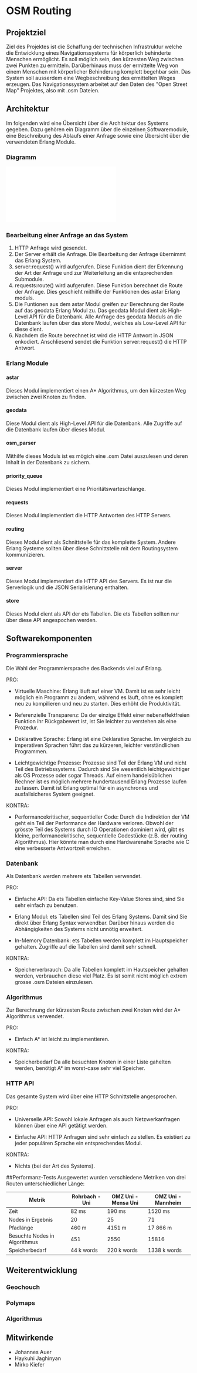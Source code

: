 # OSM Routing

## Projektziel
Ziel des Projektes ist die Schaffung der technischen Infrastruktur welche die Entwicklung eines Navigationssystems für körperlich behinderte Menschen ermöglicht. Es soll möglich sein, den kürzesten Weg zwischen zwei Punkten zu ermitteln. Darüberhinaus muss der ermittelte Weg von einem Menschen mit körperlicher Behinderung komplett begehbar sein. Das System soll ausserdem eine Wegbeschreibung des ermittelten Weges erzeugen.
Das Navigationssystem arbeitet auf den Daten des "Open Street Map" Projektes, also mit .osm Dateien.

## Architektur
Im folgenden wird eine Übersicht über die Architektur des Systems gegeben. Dazu gehören ein Diagramm über die einzelnen Softwaremodule, eine Beschreibung des Ablaufs einer Anfrage sowie eine Übersicht über die verwendeten Erlang Module.

### Diagramm
![Overview](routing.pdf)

### Bearbeitung einer Anfrage an das System
1. HTTP Anfrage wird gesendet.
2. Der Server erhält die Anfrage. Die Bearbeitung der Anfrage übernimmt das Erlang System.
3. server:request() wird  aufgerufen. Diese Funktion dient der Erkennung der Art der Anfrage und zur Weiterleitung an die entsprechenden Submodule.
4. requests:route() wird aufgerufen. Diese Funktion berechnet die Route der Anfrage. Dies geschieht mithilfe der Funktionen des astar Erlang moduls.
5. Die Funtionen aus dem astar Modul greifen zur Berechnung der Route auf das geodata Erlang Modul zu. Das geodata Modul dient als High-Level API für die Datenbank. Alle Anfrage des geodata Moduls an die Datenbank laufen über das store Modul, welches als Low-Level API für diese dient.
6. Nachdem die Route berechnet ist wird die HTTP Antwort in JSON enkodiert. Anschliesend sendet die Funktion server:request() die HTTP Antwort.

### Erlang Module
#### astar
Dieses Modul implementiert einen A* Algorithmus, um den kürzesten Weg zwischen zwei Knoten zu finden.

#### geodata
Diese Modul dient als High-Level API für die Datenbank. Alle Zugriffe auf die Datenbank laufen über dieses Modul.

#### osm_parser
Mithilfe dieses Moduls ist es mögich eine .osm Datei auszulesen und deren Inhalt in der Datenbank zu sichern.

#### priority_queue
Dieses Modul implementiert eine Prioritätswarteschlange.

#### requests
Dieses Modul implementiert die HTTP Antworten des HTTP Servers.

#### routing
Dieses Modul dient als Schnittstelle für das komplette System. Andere Erlang Systeme sollten über diese Schnittstelle mit dem Routingsystem kommunizieren.

#### server
Dieses Modul implementiert die HTTP API des Servers. Es ist nur die Serverlogik und die JSON Serialisierung enthalten.

#### store
Dieses Modul dient als API der ets Tabellen. Die ets Tabellen sollten nur über diese API angespochen werden.

## Softwarekomponenten
### Programmiersprache
Die Wahl der Programmiersprache des Backends viel auf Erlang.

PRO:

* Virtuelle Maschine:
Erlang läuft auf einer VM. Damit ist es sehr leicht möglich ein Programm zu ändern, während es läuft, ohne es komplett neu zu kompilieren und neu zu starten. Dies erhöht die Produktivität.
 
* Referenzielle Transparenz:
Da der einzige Effekt einer nebeneffektfreien Funktion ihr Rückgabewert ist, ist Sie leichter zu verstehen als eine Prozedur.

* Deklarative Sprache:
Erlang ist eine Deklarative Sprache. Im vergleich zu imperativen Sprachen führt das zu kürzeren, leichter verständlichen Programmen.

* Leichtgewichtige Prozesse:
Prozesse sind Teil der Erlang VM und nicht Teil des Betriebssystems. Dadurch sind Sie wesentlich leichtgewichtiger als OS Prozesse oder sogar Threads. Auf einem handelsüblichen Rechner ist es möglich mehrere hundertausend Erlang Prozesse laufen zu lassen. Damit ist Erlang optimal für ein asynchrones und ausfallsicheres System geeignet.

KONTRA:

* Performancekritischer, sequentieller Code:
Durch die Indirektion der VM geht ein Teil der Performance der Hardware verloren. Obwohl der grösste Teil des Systems durch IO Operationen dominiert wird, gibt es kleine, performancekritische, sequentielle Codestücke (z.B. der routing Algorithmus). Hier könnte man durch eine Hardwarenahe Sprache wie C eine verbesserte Antwortzeit erreichen.

### Datenbank

Als Datenbank werden mehrere ets Tabellen verwendet.

PRO:

* Einfache API:
Da ets Tabellen einfache Key-Value Stores sind, sind Sie sehr einfach zu benutzen.

* Erlang Modul:
ets Tabellen sind Teil des Erlang Systems. Damit sind Sie direkt über Erlang Syntax verwendbar. Darüber hinaus werden die Abhängigkeiten des Systems nicht unnötig erweitert.

* In-Memory Datenbank:
ets Tabellen werden komplett im Hauptspeicher gehalten. Zugriffe auf die Tabellen sind damit sehr schnell.

KONTRA:

* Speicherverbrauch:
Da alle Tabellen komplett im Hautspeicher gehalten werden, verbrauchen diese viel Platz. Es ist somit nicht möglich extrem grosse .osm Dateien einzulesen.

### Algorithmus
Zur Berechnung der kürzesten Route zwischen zwei Knoten wird der A* Algorithmus verwendet.

PRO:

* Einfach
A* ist leicht zu implementieren.

KONTRA:

* Speicherbedarf
Da alle besuchten Knoten in einer Liste gahelten werden, benötigt A* im worst-case sehr viel Speicher.

### HTTP API
Das gesamte System wird über eine HTTP Schnittstelle angesprochen.

PRO:

* Universelle API:
Sowohl lokale Anfragen als auch Netzwerkanfragen können über eine API getätigt werden.

* Einfache API:
HTTP Anfragen sind sehr einfach zu stellen. Es existiert zu jeder populären Sprache ein entsprechendes Modul.

KONTRA:

* Nichts (bei der Art des Systems).

##Performanz-Tests
Ausgewertet wurden verschiedene Metriken von drei Routen unterschiedlicher Länge:

| Metrik | Rohrbach - Uni | OMZ Uni - Mensa Uni | OMZ Uni - Mannheim |
| -			| -				| - | - |
| Zeit	| 82 ms | 190 ms	 | 1520 ms |
| Nodes in Ergebnis | 20 | 25 | 71 |
| Pfadlänge | 460 m | 4151 m | 17 866 m |
| Besuchte Nodes in Algorithmus | 451 | 2550 | 15816 |
| Speicherbedarf | 44 k words | 220 k words | 1338 k words |


## Weiterentwicklung
### Geochouch

### Polymaps
### Algorithmus

## Mitwirkende
* Johannes Auer
* Haykuhi Jaghinyan
* Mirko Kiefer